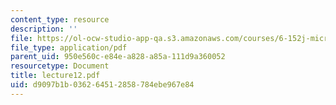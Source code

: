 ```yaml
---
content_type: resource
description: ''
file: https://ol-ocw-studio-app-qa.s3.amazonaws.com/courses/6-152j-micro-nano-processing-technology-fall-2005/d9097b1b036264512858784ebe967e84_lecture12.pdf
file_type: application/pdf
parent_uid: 950e560c-e84e-a828-a85a-111d9a360052
resourcetype: Document
title: lecture12.pdf
uid: d9097b1b-0362-6451-2858-784ebe967e84
---
```

